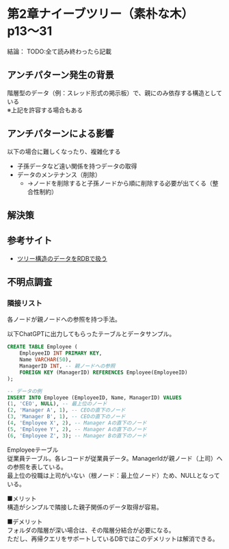 # 第2章ナイーブツリー（素朴な木） p13〜31
結論： TODO:全て読み終わったら記載

## アンチパターン発生の背景
階層型のデータ（例：スレッド形式の掲示板）で、親にのみ依存する構造としている  
※上記を許容する場合もある


## アンチパターンによる影響
以下の場合に難しくなったり、複雑化する
- 子孫データなど遠い関係を持つデータの取得
- データのメンテナンス（削除）
	- →ノードを削除すると子孫ノードから順に削除する必要が出てくる（整合性制約）

## 解決策




## 参考サイト
- [ツリー構造のデータをRDBで扱う](https://qiita.com/tosh_m/items/d11c47e81508b92426fb)


## 不明点調査
### 隣接リスト
各ノードが親ノードへの参照を持つ手法。

以下ChatGPTに出力してもらったテーブルとデータサンプル。  

```sql
CREATE TABLE Employee (
    EmployeeID INT PRIMARY KEY,
    Name VARCHAR(50),
    ManagerID INT, -- 親ノードへの参照
    FOREIGN KEY (ManagerID) REFERENCES Employee(EmployeeID)
);

-- データの例
INSERT INTO Employee (EmployeeID, Name, ManagerID) VALUES
(1, 'CEO', NULL), -- 最上位のノード
(2, 'Manager A', 1), -- CEOの直下のノード
(3, 'Manager B', 1), -- CEOの直下のノード
(4, 'Employee X', 2), -- Manager Aの直下のノード
(5, 'Employee Y', 2), -- Manager Aの直下のノード
(6, 'Employee Z', 3); -- Manager Bの直下のノード

```
Employeeテーブル  
従業員テーブル。各レコードが従業員データ。ManagerIdが親ノード（上司）への参照を表している。  
最上位の役職は上司がいない（根ノード：最上位ノード）ため、NULLとなっている。  

■メリット  
構造がシンプルで隣接した親子関係のデータ取得が容易。  

■デメリット  
フォルダの階層が深い場合は、その階層分結合が必要になる。  
ただし、再帰クエリをサポートしているDBではこのデメリットは解消できる。